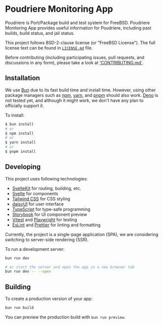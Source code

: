 # Poudriere Monitoring App

Poudriere is Port/Package build and test system for FreeBSD.
Poudriere Monitoring App provides useful information for Poudriere,
including past builds, build status, and jail status.

This project follows BSD-2-clause license (or "FreeBSD License").
The full license text can be found in [`LICENSE.md`](/LICENSE.md) file.

Before contributing (including participating issues, pull requests, and discussions
in any form), please take a look at ['CONTRIBUTING.md`](/CONTRIBUTING.md).

## Installation

We use [Bun](https://bun.sh) due to its fast build time and install time.
However, using other package managers such as [npm](https://docs.npmjs.com/cli/v11),
[yarn](https://yarnpkg.com), and [pnpm](https://pnpm.io) should also work.
[Deno](https://deno.com) is not tested yet, and although it might work, we
don't have any plan to officially support it.

To install:
```bash
$ bun install
# or
$ npm install
# or
$ yarn install
# or
$ pnpm install
```

## Developing

This project uses following technologies:
 - [SvelteKit](https://svelte.dev) for routing, building, etc.
 - [Svelte](https://svelte.dev) for components
 - [Tailwind CSS](https://tailwindcss.com) for CSS styling
 - [daisyUI](https://daisyui.com) for user interface
 - [TypeScript](https://www.typescriptlang.org) for type-safe programming
 - [Storybook](https://storybook.js.org) for UI component preview
 - [Vitest](https://vitest.dev) and [Playwright](https://playwright.dev) for testing
 - [EsLint](https://eslint.org) and [Prettier](https://prettier.io) for linting and formatting

Currently, the project is a single-page application (SPA), we are
considering switching to server-side rendering (SSR).

To run a development server:
```bash
bun run dev

# or start the server and open the app in a new browser tab
bun run dev -- --open
```

## Building

To create a production version of your app:

```bash
bun run build
```

You can preview the production build with `bun run preview`.